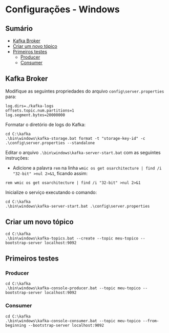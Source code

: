 # Configurações - Windows

## Sumário

- [Kafka Broker](#kafka-broker)
- [Criar um novo tópico](#criar-um-novo-tópico)
- [Primeiros testes](#primeiros-testes)
  - [Producer](#producer)
  - [Consumer](#consumer)

## Kafka Broker

Modifique as seguintes propriedades do arquivo `config\server.properties` para:

```
log.dirs=./kafka-logs
offsets.topic.num.partitions=1
log.segment.bytes=20000000
```

Formatar o diretório de logs do Kafka:
```
cd C:\kafka
.\bin\windows\kafka-storage.bat format -t "storage-key-id" -c .\config\server.properties --standalone

```

Editar o arquivo `.\bin\windows\kafka-server-start.bat` com as seguintes instruções:
- Adicione a palavra `rem` na linha `wmic os get osarchitecture | find /i "32-bit" >nul 2>&1`, ficando assim:
```
rem wmic os get osarchitecture | find /i "32-bit" >nul 2>&1
```

Inicialize o serviço executando o comando:
```
cd C:\kafka
.\bin\windows\kafka-server-start.bat .\config\server.properties
```

## Criar um novo tópico

```
cd C:\kafka
.\bin\windows\kafka-topics.bat --create --topic meu-topico --bootstrap-server localhost:9092
```

## Primeiros testes

### Producer

```
cd C:\kafka
.\bin\windows\kafka-console-producer.bat --topic meu-topico --bootstrap-server localhost:9092
```

### Consumer

```
cd C:\kafka
.\bin\windows\kafka-console-consumer.bat --topic meu-topico --from-beginning --bootstrap-server localhost:9092
```
